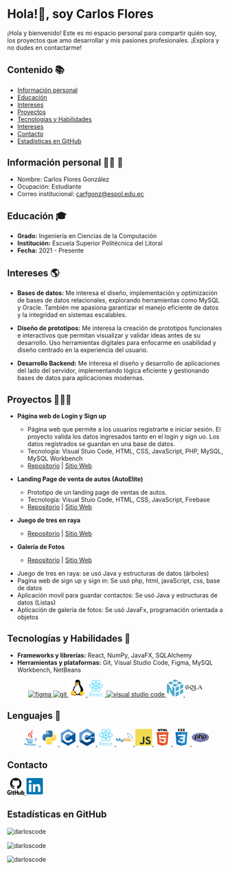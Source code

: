 # Hola!👋, soy Carlos Flores

¡Hola y bienvenido! Este es mi espacio personal para compartir quién soy, los proyectos que amo desarrollar y mis pasiones profesionales. ¡Explora y no dudes en contactarme!

## Contenido 📚
* [Información personal](#información-personal)
* [Educación](#educación)
* [Intereses](#intereses)
* [Proyectos](#proyectos)
* [Tecnologías y Habilidades](#tecnologías-y-habilidades)
* [Intereses](#intereses)
* [Contacto](#contacto)
* [Estadísticas en GitHub](#estadísticas-en-gitHub)

## Información personal 👨‍💻 👤
* Nombre: Carlos Flores González
* Ocupación: Estudiante
* Correo institucional: carfgonz@espol.edu.ec

## Educación 🎓
* **Grado:** Ingeniería en Ciencias de la Computación
* **Institución:** Escuela Superior Politécnica del Litoral
* **Fecha:** 2021 - Presente

## Intereses 🌎
* **Bases de datos:** Me interesa el diseño, implementación y optimización de bases de datos relacionales, explorando herramientas como MySQL y Oracle. También me apasiona garantizar el manejo eficiente de datos y la integridad en sistemas escalables.

* **Diseño de prototipos:** Me interesa la creación de prototipos funcionales e interactivos que permitan visualizar y validar ideas antes de su desarrollo. Uso herramientas digitales para enfocarme en usabilidad y diseño centrado en la experiencia del usuario.

* **Desarrollo Backend:** Me interesa el diseño y desarrollo de aplicaciones del lado del servidor, implementando lógica eficiente y gestionando bases de datos para aplicaciones modernas.

## Proyectos 🧑🏻‍💻
- **Página web de Login y Sign up** 
  - Página web que permite a los usuarios registrarte e iniciar sesión. El proyecto valida los datos ingresados tanto en el login y sign uo. Los datos registrados se guardan en una base de datos.
  - Tecnología: Visual Stuio Code, HTML, CSS, JavaScript, PHP, MySQL, MySQL Workbench
  - [Repositorio](https://github.com/Darloscode/login_signup) | [Sitio Web](https://github.com/Darloscode/login_signup)

- **Landing Page de venta de autos (AutoElite)**
  - Prototipo de un landing page de ventas de autos.
  - Tecnología: Visual Stuio Code, HTML, CSS, JavaScript, Firebase
  - [Repositorio](https://github.com/Darloscode/landing) | [Sitio Web](https://darloscode.github.io/landing/)

- **Juego de tres en raya**
  - [Repositorio](https://github.com/robtrivi/landing) | [Sitio Web](https://cmcec.com)

- **Galería de Fotos**
  - [Repositorio](https://github.com/robtrivi/landing) | [Sitio Web](https://cmcec.com)


* Juego de tres en raya: se usó Java y estructuras de datos (árboles)
* Pagina web de sign up y sign in: Se usó php, html, javaScript, css, base de datos
* Aplicación movil para guardar contactos: Se usó Java y estructuras de datos (Listas)
* Aplicación de galeria de fotos: Se usó JavaFx, programación orientada a objetos
  
## Tecnologías y Habilidades 🤖
* **Frameworks y librerías:** React, NumPy, JavaFX, SQLAlchemy
* **Herramientas y plataformas:** Git, Visual Studio Code, Figma, MySQL Workbench, NetBeans
<p align="center">
<a href="https://www.figma.com/" target="_blank" rel="noreferrer"> <img src="https://www.vectorlogo.zone/logos/figma/figma-icon.svg" alt="figma" width="40" height="40"/> </a> 
<a href="https://git-scm.com/" target="_blank" rel="noreferrer"> <img src="https://www.vectorlogo.zone/logos/git-scm/git-scm-icon.svg" alt="git" width="40" height="40"/> </a> 
<a href="https://www.linux.org/" target="_blank" rel="noreferrer"> <img src="https://raw.githubusercontent.com/devicons/devicon/master/icons/linux/linux-original.svg" alt="linux" width="40" height="40"/> </a> 
<a href="https://reactjs.org/" target="_blank" rel="noreferrer"> <img src="https://raw.githubusercontent.com/devicons/devicon/master/icons/react/react-original-wordmark.svg" alt="react" width="40" height="40"/> </a>
<a href="https://code.visualstudio.com/" target="_blank" rel="noreferrer"> <img src="https://cdn.jsdelivr.net/gh/devicons/devicon/icons/vscode/vscode-original.svg" alt="visual studio code" width="40" height="40"/> </a>
<a href="https://numpy.org/" target="_blank" rel="noreferrer"> <img src="https://raw.githubusercontent.com/devicons/devicon/refs/heads/master/icons/numpy/numpy-plain.svg" alt="netbeans" width="40" height="40"/> </a>
<a href="https://www.sqlalchemy.org/" target="_blank" rel="noreferrer"> <img src="https://raw.githubusercontent.com/devicons/devicon/refs/heads/master/icons/sqlalchemy/sqlalchemy-plain.svg" alt="SQLAchemy" width="40" height="40"/> </a>
</p>

## Lenguajes 🚀
<p align="center">
<a href="https://www.java.com" target="_blank" rel="noreferrer"> <img src="https://raw.githubusercontent.com/devicons/devicon/master/icons/java/java-original.svg" alt="java" width="40" height="40"/> </a> 
<a href="https://www.python.org" target="_blank" rel="noreferrer"> <img src="https://raw.githubusercontent.com/devicons/devicon/master/icons/python/python-original.svg" alt="python" width="40" height="40"/> </a>
<a href="https://www.cprogramming.com/" target="_blank" rel="noreferrer"> <img src="https://raw.githubusercontent.com/devicons/devicon/master/icons/c/c-original.svg" alt="c" width="40" height="40"/> </a> <a href="https://www.w3schools.com/cpp/" target="_blank" rel="noreferrer"> <img src="https://raw.githubusercontent.com/devicons/devicon/master/icons/cplusplus/cplusplus-original.svg" alt="cplusplus" width="40" height="40"/> </a> 
<a href="https://reactjs.org/" target="_blank" rel="noreferrer"> <img src="https://raw.githubusercontent.com/devicons/devicon/master/icons/react/react-original-wordmark.svg" alt="react" width="40" height="40"/> </a>
<a href="https://www.mysql.com/" target="_blank" rel="noreferrer"> <img src="https://raw.githubusercontent.com/devicons/devicon/master/icons/mysql/mysql-original-wordmark.svg" alt="mysql" width="40" height="40"/> </a> 
<a href="https://developer.mozilla.org/en-US/docs/Web/JavaScript" target="_blank" rel="noreferrer"> <img src="https://raw.githubusercontent.com/devicons/devicon/master/icons/javascript/javascript-original.svg" alt="javascript" width="40" height="40"/> </a> 
<a href="https://www.w3.org/html/" target="_blank" rel="noreferrer"> <img src="https://raw.githubusercontent.com/devicons/devicon/master/icons/html5/html5-original-wordmark.svg" alt="html5" width="40" height="40"/> </a> 
<a href="https://www.w3schools.com/css/" target="_blank" rel="noreferrer"> <img src="https://raw.githubusercontent.com/devicons/devicon/master/icons/css3/css3-original-wordmark.svg" alt="css3" width="40" height="40"/> </a> 
<a href="https://www.php.net" target="_blank" rel="noreferrer"> <img src="https://raw.githubusercontent.com/devicons/devicon/master/icons/php/php-original.svg" alt="php" width="40" height="40"/> </a>
</p>

## Contacto
<p align="left">
<a href="https://github.com/Darloscode" target="_blank" rel="noreferrer"> <img src="https://raw.githubusercontent.com/devicons/devicon/refs/heads/master/icons/github/github-original-wordmark.svg" alt="github" width="40" height="40"/> </a>
<a href="https://www.linkedin.com/in/-flores-gonz%C3%A1lez-652048222/" target="_blank" rel="noreferrer"> <img src="https://raw.githubusercontent.com/devicons/devicon/refs/heads/master/icons/linkedin/linkedin-original.svg" alt="linkedin" width="40" height="40"/> </a>
</p>

## Estadísticas en GitHub
<p><img align="center" src="https://github-readme-stats.vercel.app/api?username=darloscode&theme=dracula&show_icons=true&locale=en" alt="darloscode" /></p>
<p><img align="center" src="https://github-readme-streak-stats.herokuapp.com/?user=darloscode&theme=dracula" alt="darloscode" /></p>
<p><img align="center" src="https://github-readme-stats.vercel.app/api/top-langs/?username=darloscode&theme=dracula" alt="darloscode" /></p>
